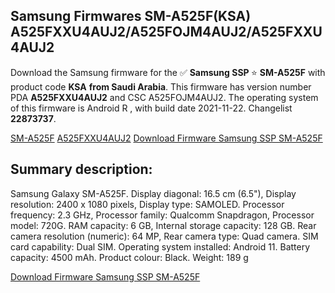 <h2>Samsung Firmwares SM-A525F(KSA) A525FXXU4AUJ2/A525FOJM4AUJ2/A525FXXU4AUJ2</h2>
Download the Samsung firmware for the ✅ <strong>Samsung SSP </strong> ⭐ <strong>SM-A525F</strong> with product code <strong>KSA</strong> <strong> from Saudi Arabia</strong>. This firmware has version number PDA <strong>A525FXXU4AUJ2</strong> and CSC A525FOJM4AUJ2. The operating system of this firmware is Android R , with build date 2021-11-22. Changelist <strong>22873737</strong>.


[SM-A525F](https://samfirm.shop/samsung/model/SM-A525F)
[A525FXXU4AUJ2](https://samfirm.shop/samsung/pda/A525FXXU4AUJ2)
[Download Firmware Samsung SSP SM-A525F](https://samfirm.shop/samsung/firmware/476049)
<h2>Summary description:</h2>
<p>Samsung Galaxy SM-A525F. Display diagonal: 16.5 cm (6.5"), Display resolution: 2400 x 1080 pixels, Display type: SAMOLED. Processor frequency: 2.3 GHz, Processor family: Qualcomm Snapdragon, Processor model: 720G. RAM capacity: 6 GB, Internal storage capacity: 128 GB. Rear camera resolution (numeric): 64 MP, Rear camera type: Quad camera. SIM card capability: Dual SIM. Operating system installed: Android 11. Battery capacity: 4500 mAh. Product colour: Black. Weight: 189 g</p>


[Download Firmware Samsung SSP SM-A525F](https://samfirm.shop/samsung/firmware/476049)
